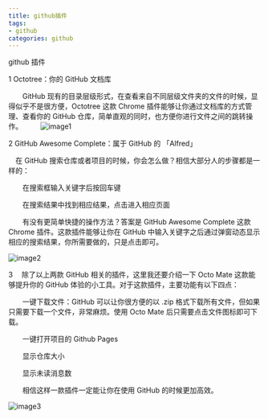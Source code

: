 ```yaml
---
title: github插件
tags: 
- github
categories: github
---
```


github 插件

1 Octotree：你的 GitHub 文档库

　　GitHub 现有的目录层级形式，在查看来自不同层级文件夹的文件的时候，显得似乎不是很方便，Octotree 这款 Chrome 插件能够让你通过文档库的方式管理、查看你的 GitHub 仓库，简单直观的同时，也方便你进行文件之间的跳转操作。
　　
![image1](/image/imagegithub1.jpg)

2 GitHub Awesome Complete：属于 GitHub 的 「Alfred」

　在 GitHub 搜索仓库或者项目的时候，你会怎么做？相信大部分人的步骤都是一样的：

　　在搜索框输入关键字后按回车键

　　在搜索结果中找到相应结果，点击进入相应页面

　　有没有更简单快捷的操作方法？答案是 GitHub Awesome Complete 这款 Chrome 插件。这款插件能够让你在 GitHub 中输入关键字之后通过弹窗动态显示相应的搜索结果，你所需要做的，只是点击即可。

![image2](/image/imagegithub2.gif)

3 　除了以上两款 GitHub 相关的插件，这里我还要介绍一下 Octo Mate 这款能够提升你的 GitHub 体验的小工具。对于这款插件，主要功能有以下四点：

　　一键下载文件：GitHub 可以让你很方便的以 .zip 格式下载所有文件，但如果只需要下载一个文件，非常麻烦。使用 Octo Mate 后只需要点击文件图标即可下载。

　　一键打开项目的 Github Pages

　　显示仓库大小

　　显示未读消息数

　　相信这样一款插件一定能让你在使用 GitHub 的时候更加高效。

![image3](/image/imagegithub3.jpg)



